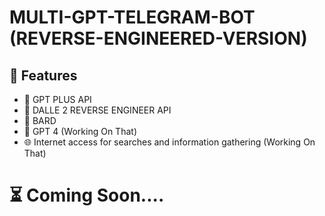 # MULTI-GPT-TELEGRAM-BOT (REVERSE-ENGINEERED-VERSION)

## 🚀 Features

-  🤖 GPT PLUS API
-  🎨 DALLE 2 REVERSE ENGINEER API
-  🌟 BARD 
-  🤖 GPT 4 (Working On That)
-  🌐 Internet access for searches and information gathering (Working On That)


 
# ⏳ Coming Soon....
